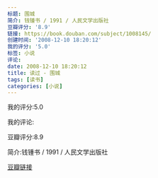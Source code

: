```yaml
---
标题: 围城
简介: 钱锺书 / 1991 / 人民文学出版社
豆瓣评分: '8.9'
链接: https://book.douban.com/subject/1008145/
创建时间: '2008-12-10 18:20:12'
我的评分: '5.0'
标签: 小说
评论:
date: 2008-12-10 18:20:12
title: 读过 - 围城
tags: [读书]
categories: [小说]
---
```


我的评分:5.0

我的评论:

豆瓣评分:8.9

简介:钱锺书 / 1991 / 人民文学出版社

[豆瓣链接](https://book.douban.com/subject/1008145/)

